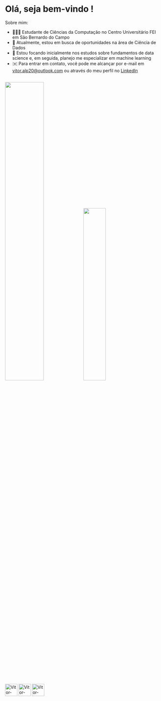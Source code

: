 # Olá, seja bem-vindo !

Sobre mim: 
- 🙋🏻‍♂️ Estudante de Ciências da Computação no Centro Universitário FEI em São Bernardo do Campo
- 👜 Atualmente, estou em busca de oportunidades na área de Ciência de Dados
- 📘 Estou focando inicialmente nos estudos sobre fundamentos de data science e, em seguida, planejo me especializar em machine learning
- ✉️ Para entrar em contato, você pode me alcançar por e-mail em vitor.alp20@outlook.com ou através do meu perfil no [LinkedIn](https://www.linkedin.com/in/vitor-augusto-274a70229/)

##

<div class="image-container">
  <img src="https://github-readme-stats.vercel.app/api?username=vitorAugusto2&show_icons=true&theme=one_dark_pro&include_all_commit=true&count_private=true" width="50%" />
  <img src="https://github-readme-stats.vercel.app/api/top-langs/?username=vitorAugusto2&layout=compact&theme=one_dark_pro" width="38%" />
</div>

<div style="display": inline_block><br>
  <img align ="center" alt="Vitor-Python" height="40" width="40" src="https://cdn.jsdelivr.net/gh/devicons/devicon/icons/python/python-original.svg"/>
  <img align ="center" alt="Vitor-PostgreSQL" height="40" width="40" src="https://cdn.jsdelivr.net/gh/devicons/devicon/icons/postgresql/postgresql-original.svg"/>
  <img align ="center" alt="Vitor-PyCharm" height="40" width="40" src="https://cdn.jsdelivr.net/gh/devicons/devicon/icons/pycharm/pycharm-original.svg"/>
</div>

